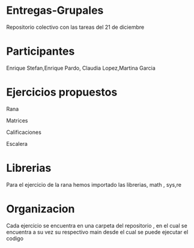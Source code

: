 # Entregas-Grupales
Repositorio colectivo con las tareas del 21 de diciembre
# Participantes

Enrique Stefan,Enrique Pardo, Claudia Lopez,Martina Garcia

# Ejercicios propuestos
Rana

Matrices

Calificaciones


Escalera

# Librerias 

Para el ejercicio de la rana hemos importado las librerias, math , sys,re

# Organizacion 

Cada ejercicio se encuentra en una carpeta del repositorio , en el cual se encuentra a su vez su respectivo main desde el cual se puede ejecutar el codigo
